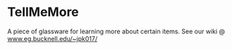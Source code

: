 TellMeMore
==========

A piece of glassware for learning more about certain items. See our wiki @ www.eg.bucknell.edu/~jpk017/
